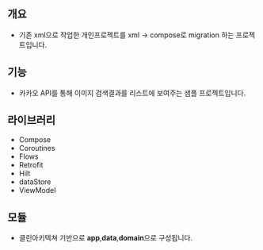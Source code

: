 ## 개요
* 기존 xml으로 작업한 개인프로젝트를 xml -> compose로 migration 하는 프로젝트입니다.

## 기능
* 카카오 API를 통해 이미지 검색결과를 리스트에 보여주는 샘플 프로젝트입니다.

## 라이브러리
* Compose
* Coroutines
* Flows
* Retrofit
* Hilt
* dataStore
* ViewModel
  
## 모듈
* 클린아키텍쳐 기반으로 **app**,**data**,**domain**으로 구성됩니다.
